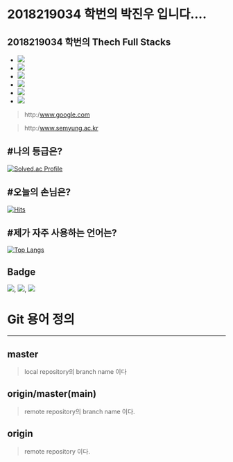 # 2018219034 학번의 박진우 입니다....

## 2018219034 학번의 Thech Full Stacks
- <img src="https://img.shields.io/badge/javascript-F7DF1E?style=flat&logo=javascript&logoColor=black"/>
- <img src="https://img.shields.io/badge/Spring Framwork-000000?style=flat&logo=Spring&logoColor=white"/>
- <img src="https://img.shields.io/badge/Spring Boot-ED2761?style=flat&logo=springboot&logoColor=white"/>
- <img src="https://img.shields.io/badge/React.JS-61DAFB?style=flat&logo=react&logoColor=white"/>
- <img src="https://img.shields.io/badge/Node.JS-339933?style=flat&logo=nodedotjs&logoColor=white"/>
- <img src="https://img.shields.io/badge/linux-FCC624?style=flat&logo=linux&logoColor=white"/>

>http:/www.google.com

>http:/www.semyung.ac.kr

#나의 등급은?
----
[![Solved.ac Profile](http://mazassumnida.wtf/api/generate_badge?boj=jinwoopark8)](https://solved.ac/jinwoopark8)<br/>

#오늘의 손님은?
----
[![Hits](https://hits.seeyoufarm.com/api/count/incr/badge.svg?url=https%3A%2F%2Fgithub.com%2Fjinwoopark8&count_bg=%23B2B8AE&title_bg=%23000000&icon=googlehangouts.svg&icon_color=%23FF0000&title=customer&edge_flat=false)](https://hits.seeyoufarm.com)

#제가 자주 사용하는 언어는?
----
[![Top Langs](https://github-readme-stats.vercel.app/api/top-langs/?username=jinwoopark8&langs_count=8)](https://github.com/jinwoopark8/github-readme-stats)

## Badge
 <img src="https://img.shields.io/badge/Docker-2496ED?style=flat&logo=Docker&logoColor=white"/>, <img src="https://img.shields.io/badge/VSCODE-ffffff?style=flat-square&logo=visualstudiocode&logoColor=000000"/>, <img src="https://img.shields.io/badge/github-181717?style=flat&logo=github&logoColor=white"/>


# Git 용어 정의
----

## master
> local repository의 branch name 이다

## origin/master(main)
>remote repository의 branch name 이다.

## origin
>remote repository 이다.
